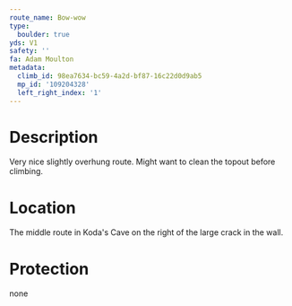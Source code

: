 ```yaml
---
route_name: Bow-wow
type:
  boulder: true
yds: V1
safety: ''
fa: Adam Moulton
metadata:
  climb_id: 98ea7634-bc59-4a2d-bf87-16c22d0d9ab5
  mp_id: '109204328'
  left_right_index: '1'
---
```

# Description
Very nice slightly overhung route.  Might want to clean the topout before climbing.

# Location
The middle route in Koda's Cave on the right of the large crack in the wall.

# Protection
none
